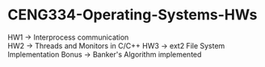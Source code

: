 # CENG334-Operating-Systems-HWs

HW1 -> Interprocess communication <br/>
HW2 -> Threads and Monitors in C/C++
HW3 -> ext2 File System Implementation
Bonus -> Banker's Algorithm implemented
